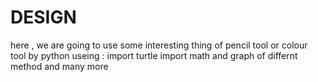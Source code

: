 # DESIGN
here , we are going to use some interesting thing of pencil tool or colour tool by python useing :
import turtle
import math and graph of differnt method 
and many more 
